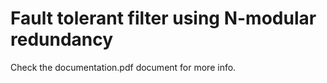 # Fault tolerant filter using N-modular redundancy

Check the documentation.pdf document for more info.
